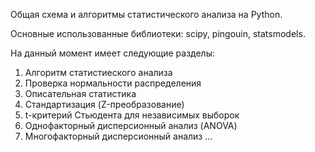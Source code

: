 Общая схема и алгоритмы статистического анализа на Python.

Основные использованные библиотеки: scipy, pingouin, statsmodels.

На данный момент имеет следующие разделы:

1. Алгоритм статистиеского анализа
2. Проверка нормальности распределения
3. Описательная статистика
4. Стандартизация (Z-преобразование)
5. t-критерий Стьюдента для независимых выборок
6. Однофакторный дисперсионный анализ (ANOVA)
7. Многофакторный дисперсионный анализ
...  
